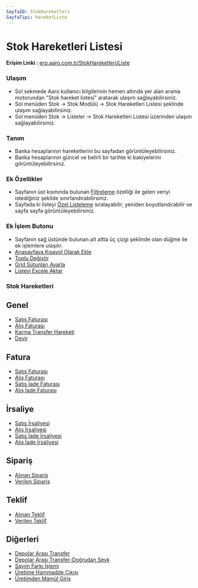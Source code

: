 ```yaml
---
SayfaID: StokHareketleri
SayfaTipi: HareketListe
---
```


# Stok Hareketleri Listesi

**Erişim Linki :** [erp.aaro.com.tr/StokHareketleri/Liste](https://erp.aaro.com.tr/StokHareketleri/Liste)

### Ulaşım 

- Sol sekmede Aaro kullanıcı bilgilerinin hemen altında yer alan arama motorundan "Stok hareket listesi" aratarak ulaşım sağlayabilirsiniz.
- Sol menüden Stok -> Stok Modülü -> Stok Hareketleri Listesi şeklinde ulaşım sağlayabilirsiniz. 
- Sol menüden Stok -> Listeler -> Stok Hareketleri Listesi üzerinden ulaşım sağlayabilirsiniz.

### Tanım 

- Banka hesaplarının hareketlerini bu sayfadan görüntüleyebilirsiniz.
- Banka hesaplarının güncel ve belirli bir tarihte ki bakiyelerini görüntüleyebilirsiniz.

### Ek Özellikler 

- Sayfanın üst kısmında bulunan [Filtreleme](../TemelOzellikler/SayfaKisitlari.md) özelliği ile gelen veriyi istediğiniz şekilde sınırlandırabilirsiniz.
- Sayfada ki listeyi [Özel Listeleme](../TemelOzellikler/ListeNesnesi.md) sıralayabilir, yeniden boyutlandırabilir ve sayfa sayfa görüntüleyebilirsiniz.

### Ek İşlem Butonu

- Sayfanın sağ üstünde bulunan alt altta üç çizgi şeklinde olan düğme ile ek işlemlere ulaşılır.
- [Anasayfaya Kısayol Olarak Ekle](../TemelOzellikler/KisaYollaraEkleme.md)
- [Toplu Değiştir](../TemelOzellikler/TopluDegistir.md)
- [Grid Sütunları Ayarla](../TemelOzellikler/GridSutunAyarlari.md)
- [Listeyi Excele Aktar](../TemelOzellikler/ListeyiExceleAktar.md)

### Stok Hareketleri

## Genel

- [Satış Faturası](../TemelHareketler/SatisFaturasi.md)
- [Alış Faturası](../TemelHareketler/AlisFaturasi.md)
- [Karma Transfer Hareketi](../TemelHareketler/KarmaTransferHareketi.md)
- [Devir](../TemelHareketler/Devir.md)

## Fatura 

- [Satış Faturası](../TemelHareketler/SatisFaturasi.md)
- [Alış Faturası](../TemelHareketler/AlisFaturasi.md)
- [Satış İade Faturası](../TemelHareketler/SatısİadeFaturasi.md)
- [Alış İade Faturası](../TemelHareketler/AlisİadeFaturasi.md)

## İrsaliye 

- [Satış İrsaliyesi](../TemelHareketler/Satisİrsaliyesi.md)
- [Alış İrsaliyesi](../TemelHareketler/Alisİrsaliyesi.md)
- [Satış İade İrsaliyesi](../TemelHareketler/Satısİadeİrsaliyesi.md)
- [Alış İade İrsaliyesi](../TemelHareketler/Alisİadeİrsaliyesi.md)

## Sipariş 

- [Alınan Sipariş](../TemelHareketler/AlinanSiparis.md)
- [Verilen Sipariş](../TemelHareketler/VerilenSiparis.md)

## Teklif 

- [Alınan Teklif](../TemelHareketler/AlinanSiparis.md)
- [Verilen Teklif](../TemelHareketler/VerilenSiparis.md)

## Diğerleri 

- [Depolar Arası Transfer](../TemelHareketler/DepolarArasiTransfer.md)
- [Depolar Arası Transfer-Doğrudan Sevk](../TemelHareketler/DepolarArasiTransfer.md)
- [Sayım Farkı İşlemi](../TemelHareketler/SayimFarkiIslemi.md)
- [Üretime Hammadde Çıkışı](../TemelHareketler/ÜretimeHammaddeCikisi.md)
- [Üretimden Mamül Giriş](../TemelHareketler/SayimFarkiIslemi.md)

